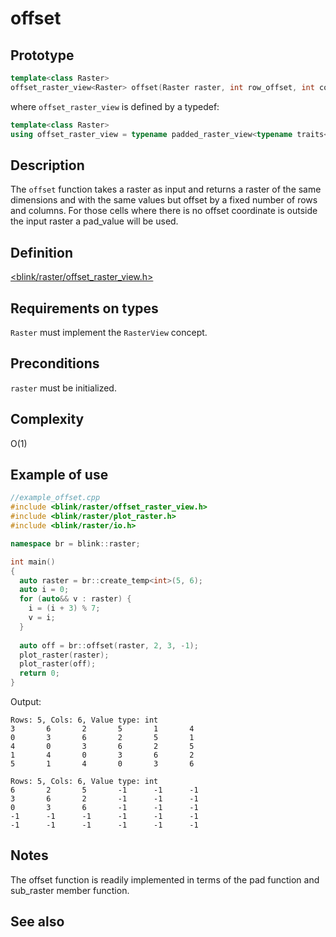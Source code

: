 # offset
## Prototype
```cpp
template<class Raster>
offset_raster_view<Raster> offset(Raster raster, int row_offset, int col_offset, const typename traits<Raster>::value_type& pad_value); 
```
where `offset_raster_view` is defined by a typedef:
```cpp
template<class Raster>
using offset_raster_view = typename padded_raster_view<typename traits<Raster> >::sub_raster
```

## Description
The `offset` function takes a raster as input and returns a raster of the same dimensions and with the same values but offset by a fixed number of rows and columns. For those cells where there is no offset coordinate is outside the input raster a pad_value will be used. 

## Definition
[<blink/raster/offset_raster_view.h>](./../../include/blink/raster/offset_raster_view.h)

## Requirements on types
`Raster` must implement the `RasterView` concept.

## Preconditions
`raster` must be initialized.

## Complexity
O(1)

## Example of use
```cpp
//example_offset.cpp
#include <blink/raster/offset_raster_view.h>
#include <blink/raster/plot_raster.h>
#include <blink/raster/io.h>

namespace br = blink::raster;

int main()
{
  auto raster = br::create_temp<int>(5, 6);
  auto i = 0;
  for (auto&& v : raster) {
    i = (i + 3) % 7;
    v = i;
  }
  
  auto off = br::offset(raster, 2, 3, -1);
  plot_raster(raster);
  plot_raster(off);
  return 0;
}
```

Output:
```
Rows: 5, Cols: 6, Value type: int
3       6       2       5       1       4
0       3       6       2       5       1
4       0       3       6       2       5
1       4       0       3       6       2
5       1       4       0       3       6

Rows: 5, Cols: 6, Value type: int
6       2       5       -1      -1      -1
3       6       2       -1      -1      -1
0       3       6       -1      -1      -1
-1      -1      -1      -1      -1      -1
-1      -1      -1      -1      -1      -1
```
## Notes
The offset function is readily implemented in terms of the pad function and sub_raster member function.

## See also

